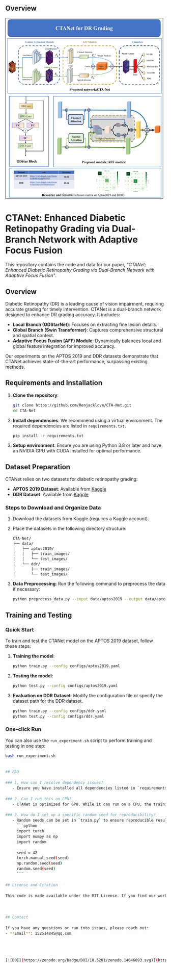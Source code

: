 ## Overview
![Model Architecture](PNG/model.png)

# CTANet: Enhanced Diabetic Retinopathy Grading via Dual-Branch Network with Adaptive Focus Fusion

This repository contains the code and data for our paper, *"CTANet: Enhanced Diabetic Retinopathy Grading via Dual-Branch Network with Adaptive Focus Fusion"*.

## Overview

Diabetic Retinopathy (DR) is a leading cause of vision impairment, requiring accurate grading for timely intervention. CTANet is a dual-branch network designed to enhance DR grading accuracy. It includes:
- **Local Branch (ODStarNet)**: Focuses on extracting fine lesion details.
- **Global Branch (Swin Transformer)**: Captures comprehensive structural and spatial context.
- **Adaptive Focus Fusion (AFF) Module**: Dynamically balances local and global feature integration for improved accuracy.

Our experiments on the APTOS 2019 and DDR datasets demonstrate that CTANet achieves state-of-the-art performance, surpassing existing methods.

## Requirements and Installation

1. **Clone the repository**:
    ```bash
    git clone https://github.com/Renjacklove/CTA-Net.git
    cd CTA-Net
    ```

2. **Install dependencies**:
    We recommend using a virtual environment. The required dependencies are listed in `requirements.txt`.
    ```bash
    pip install -r requirements.txt
    ```

3. **Setup environment**:
    Ensure you are using Python 3.8 or later and have an NVIDIA GPU with CUDA installed for optimal performance.

## Dataset Preparation

CTANet relies on two datasets for diabetic retinopathy grading:
- **APTOS 2019 Dataset**: Available from [Kaggle](https://www.kaggle.com/datasets/mariaherrerot/aptos2019)
- **DDR Dataset**: Available from [Kaggle](https://www.kaggle.com/datasets/mariaherrerot/ddrdataset)

### Steps to Download and Organize Data
1. Download the datasets from Kaggle (requires a Kaggle account).
2. Place the datasets in the following directory structure:
    ```
    CTA-Net/
    ├── data/
    │   ├── aptos2019/
    │   │   ├── train_images/
    │   │   └── test_images/
    │   └── ddr/
    │       ├── train_images/
    │       └── test_images/
    ```

3. **Data Preprocessing**:
   Run the following command to preprocess the data if necessary:
   ```bash
   python preprocess_data.py --input data/aptos2019 --output data/aptos2019/processed

## Training and Testing

### Quick Start
To train and test the CTANet model on the APTOS 2019 dataset, follow these steps:

1. **Training the model**:
    ```bash
    python train.py --config configs/aptos2019.yaml
    ```

2. **Testing the model**:
    ```bash
    python test.py --config configs/aptos2019.yaml
    ```

3. **Evaluation on DDR Dataset**:
    Modify the configuration file or specify the dataset path for the DDR dataset.
    ```bash
    python train.py --config configs/ddr.yaml
    python test.py --config configs/ddr.yaml
    ```

### One-click Run
You can also use the `run_experiment.sh` script to perform training and testing in one step:
```bash
bash run_experiment.sh


## FAQ

### 1. How can I resolve dependency issues?
   - Ensure you have installed all dependencies listed in `requirements.txt`. If issues persist, consider using `pip install --upgrade <package_name>` for problematic packages.

### 2. Can I run this on CPU?
   - CTANet is optimized for GPU. While it can run on a CPU, the training and testing time will be significantly longer.

### 3. How do I set up a specific random seed for reproducibility?
   - Random seeds can be set in `train.py` to ensure reproducible results:
     ```python
     import torch
     import numpy as np
     import random
     
     seed = 42
     torch.manual_seed(seed)
     np.random.seed(seed)
     random.seed(seed)
     ```

## License and Citation

This code is made available under the MIT License. If you find our work helpful, please cite our paper:



## Contact

If you have any questions or run into issues, please reach out:
- **Email**: 152514845@qq.com




[![DOI](https://zenodo.org/badge/DOI/10.5281/zenodo.14046093.svg)](https://doi.org/10.5281/zenodo.14046093)
